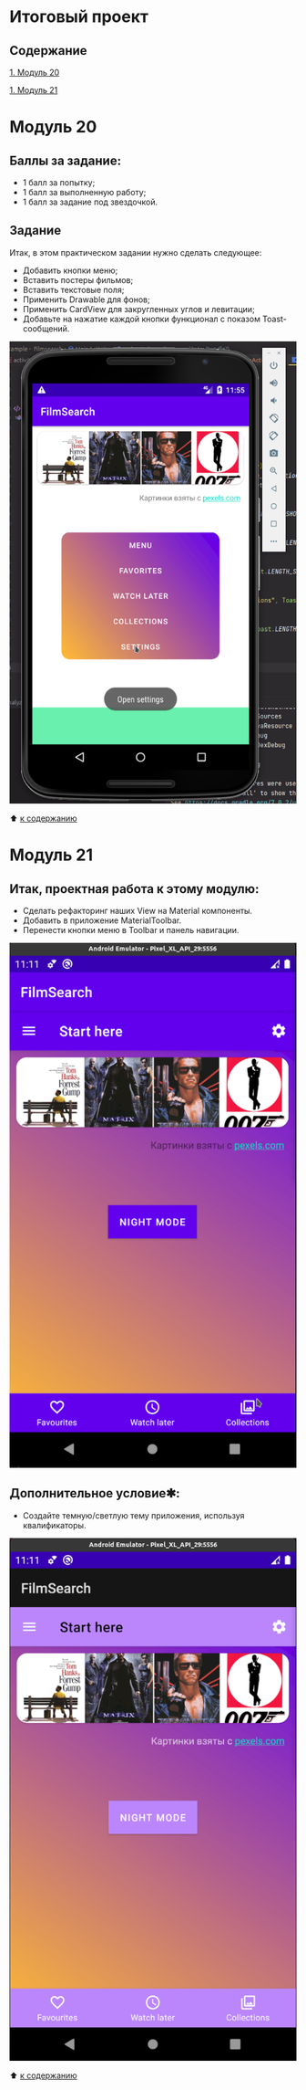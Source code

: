 # Итоговый проект 

## Содержание

[1. Модуль 20](./readme.md#Модуль-20)

[1. Модуль 21](./readme.md#Модуль-21)

# Модуль 20

## Баллы за задание:

  - 1 балл за попытку;
  - 1 балл за выполненную работу;
  - 1 балл за задание под звездочкой.

## Задание

Итак, в этом практическом задании нужно сделать следующее:

  - Добавить кнопки меню;
  - Вставить постеры фильмов;
  - Вставить текстовые поля;
  - Применить Drawable для фонов;
  - Применить CardView для закругленных углов и левитации;
  - Добавьте на нажатие каждой кнопки функционал с показом Toast-сообщений.

![Скриншот Модуль 20](./FilmSearch_1.png)


:arrow_up: [к содержанию](readme.md#Содержание)

# Модуль 21

## Итак, проектная работа к этому модулю:

  - Сделать рефакторинг наших View на Material компоненты.
  - Добавить в приложение MaterialToolbar.
  - Перенести кнопки меню в Toolbar и панель навигации.

![Скриншот Модуль 21](./FilmSearch_2.png)

## Дополнительное условие✱:

  - Создайте темную/светлую тему приложения, используя квалификаторы.

![Скриншот Модуль 21](./FilmSearch_2.2.png)

:arrow_up: [к содержанию](readme.md#Содержание)